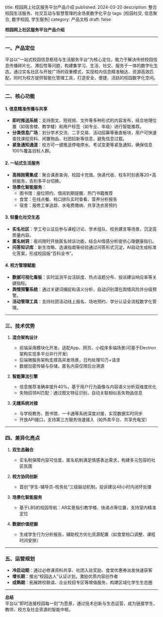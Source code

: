 title: 校园网上社区服务平台产品介绍
published: 2024-03-20
description: 整合校园生活服务、社交互动与智慧管理的全场景数字化平台
tags: [校园社交, 信息聚合, 数字校园, 学生服务]
category: 产品文档
draft: false


**校园网上社区服务平台产品介绍**

---

### **一、产品定位**
平台以“一站式校园信息枢纽与生活服务平台”为核心定位，致力于解决传统校园信息传播碎片化、滞后性等问题，构建集学习、生活、社交、服务于一体的数字化生态。通过实名社区与开放广场的双重模式，实现校内信息精准触达、资源高效匹配，同时为校方提供智能化管理工具，打造安全、便捷、活跃的校园数字化空间。

---

### **二、核心功能**
#### **1. 信息精准传播与共享**
- **即时推送系统**：支持图文、短视频、文件等多种形式的内容发布，结合地理位置（如宿舍楼、教学楼）和用户标签（如专业、年级）进行智能推荐。
- **分类信息广场**：划分学术交流、二手交易、活动招募等垂直板块，用户可快速查找课程资料、闲置物品、社团招新等信息，避免信息过载。
- **紧急通知通道**：校方可一键推送停电停水、考试变更等紧急通知，确保信息100%覆盖目标人群。

#### **2. 一站式生活服务**
- **高频刚需集成**：聚合课表查询、校园卡充值、快递代收、校车时刻表等20+高频服务，告别多平台切换。
- **场景化智能服务**：
    - 图书馆：座位预约、借阅到期提醒、热门书籍推荐
    - 食堂：在线点餐、档口排队实时查看、营养分析报告
    - 宿舍：报修工单追踪、水电费缴纳、共享洗衣房预约

#### **3. 轻量化社交生态**
- **实名社区**：学工号认证后参与课程讨论、学术组队、校务建言等场景，沉淀高质量内容。
- **匿名树洞**：夜间限时开放匿名倾诉功能，结合AI情感分析提供心理健康指引。
- **问答知识库**：新生攻略、选课指南等经验通过问答形式沉淀，AI自动生成标准化答案，形成校园版“百科全书”。

#### **4. 校方管理赋能**
- **数据可视化看板**：实时监测平台活跃度、热点话题分布、投诉建议响应率等关键指标。
- **舆情预警系统**：通过关键词捕捉和语义分析，自动识别潜在舆情风险并分级预警。
- **活动管理工具**：支持社团活动线上报名、场地预约、学分认证全流程数字化管理。

---

### **三、技术优势**
1. **混合架构设计**
    - 前端采用模块化开发，适配App、网页、小程序多端场景(可基于Electron架构实现多平台并行开发)
    - 后端微服务架构支撑高并发场景，日均处理10万+请求
    - 数据加密传输与存储，匿名内容仅限后台溯源

2. **智能算法引擎**
    - 信息推荐准确率提升40%，基于用户行为画像与内容语义分析双维度优化
    - 失物招领AI匹配：通过图文特征识别，自动关联相似丢失物品信息

3. **无缝系统对接**
    - 与学校教务、图书馆、一卡通等系统深度对接，实现数据实时同步
    - 开放API接口，支持第三方服务快速接入（如外卖平台、共享充电宝）

---

### **四、差异化亮点**
1. **双生态融合**
    - 实名制保障内容可信度，匿名机制满足情感表达需求，构建多元包容的社区氛围

2. **校方协同创新**
    - 首创“学生-辅导员-校务处”三级联动机制，投诉建议48小时内闭环处理

3. **场景化智能服务**
    - 基于LBS的校园导航：AR实景指引教学楼、快递点等位置，支持室内精准定位

4. **数据价值挖掘**
    - 生成学生行为分析报告，辅助校方优化资源配置（如食堂档口调整、课程时间安排）

---

### **五、运营规划**
- **冷启动期**：通过必修课资料共享、社团入驻奖励、食堂优惠券派发快速获客
- **增长期**：推出“校园达人”认证计划，激励优质内容创作者
- **成熟期**：拓展跨校联谊、企业校招专区等增值服务，构建区域化学生生态圈

---

**总结**  
平台以“即时连接校园每一刻”为愿景，通过技术创新与生态运营，成为链接学生、教师、校方及社会资源的智能中枢。
